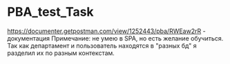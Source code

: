 # PBA_test_Task
https://documenter.getpostman.com/view/1252443/pba/RWEaw2rR - документация
Примечание: не умею в SPA, но есть желание обучиться. 
Так как департамент и пользователь находятся в "разных бд" я разделил их по разным контекстам.
